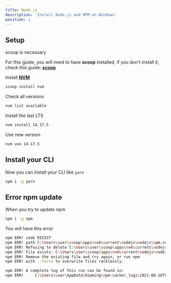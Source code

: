 ```yaml
---
title: Node.js
description: 'Install Node.js and NPM on Windows'
position: 1
---
```


## Setup

<content-alert type="warning"> scoop is necessary

For this guide, you will need to have **scoop** installed, if you don't install it, check this guide: [**scoop**](/development/operating-systems/windows/scoop)

</content-alert>

Install [**NVM**](https://github.com/coreybutler/nvm-windows)

```bash
scoop install nvm
```

Check all versions

```bash
nvm list available
```

Install the last LTS

```bash
nvm install 14.17.5
```

Use new version

```bash
nvm use 14.17.5
```

## Install your CLI

Now you can install your CLI like `yarn`

```bash
npm i -g yarn
```

## Error npm update

When you try to update npm

```bash
npm i -g npm
```

You will have this error

```bash
npm ERR! code EEXIST
npm ERR! path C:\Users\user\scoop\apps\nvm\current\nodejs\nodejs\npm.cmd
npm ERR! Refusing to delete C:\Users\user\scoop\apps\nvm\current\nodejs\nodejs\npm.cmd: is outside C:\Users\user\scoop\apps\nvm\current\nodejs\nodejs\node_modules\npm and not a link
npm ERR! File exists: C:\Users\user\scoop\apps\nvm\current\nodejs\nodejs\npm.cmd
npm ERR! Remove the existing file and try again, or run npm
npm ERR! with --force to overwrite files recklessly.

npm ERR! A complete log of this run can be found in:
npm ERR!     C:\Users\user\AppData\Roaming\npm-cache\_logs\2021-08-16T07_54_44_449Z-debug.log
```
